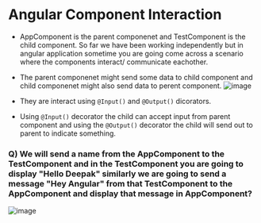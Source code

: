 # Angular Component Interaction

- AppComponent is the parent componenet and TestComponent is the child component. So far we have been working independently but in angular application sometime you are going come across a scenario where the components interact/ communicate eachother.
- The parent componenet might send some data to child component and child componenet might also send data to perent component.
![image](https://user-images.githubusercontent.com/35020560/92320648-b85e9180-f040-11ea-8c0c-828635687159.png)

- They are interact using `@Input()` and `@Output()` dicorators.
- Using `@Input()` decorator the child can accept input from parent component and using the `@Output()` decorator the child will send out to parent to indicate something.

### Q) We will send a name from the AppComponent to the TestComponent and in the TestComponent you are going to display "Hello Deepak" similarly we are going to send a message "Hey Angular" from that TestComponent to the AppComponent and display that message in AppComponent?

![image](https://user-images.githubusercontent.com/35020560/92320641-a7158500-f040-11ea-8911-023e21aefde5.png)



